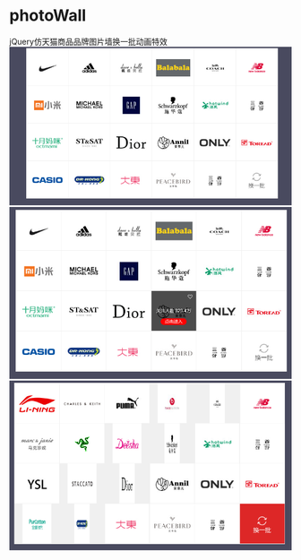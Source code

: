 # photoWall
jQuery仿天猫商品品牌图片墙换一批动画特效
![](http://github.com/shenliliwqg/photoWall/raw/master/img/example01.png)
![](http://github.com/shenliliwqg/photoWall/raw/master/img/example02.png)
![](http://github.com/shenliliwqg/photoWall/raw/master/img/example03.png)
